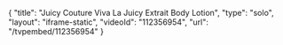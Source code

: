 {
    "title": "Juicy Couture Viva La Juicy Extrait   Body Lotion",
    "type": "solo",
    "layout": "iframe-static",
    "videoId": "112356954",
    "url": "\/tvpembed\/112356954"
}